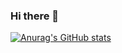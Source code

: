 ### Hi there 👋

[![Anurag's GitHub stats](https://github-readme-stats.vercel.app/api?username=Quicksilver151)](https://github.com/anuraghazra/github-readme-stats)

<!--
**Quicksilver151/Quicksilver151** is a ✨ _special_ ✨ repository because its `README.md` (this file) appears on your GitHub profile.

Here are some ideas to get you started:


- 🔭 I’m currently working on ...
- 🌱 I’m currently learning ...
- 👯 I’m looking to collaborate on ...
- 🤔 I’m looking for help with ...
- 💬 Ask me about ...
- 📫 How to reach me: ...
- 😄 Pronouns: ...
- ⚡ Fun fact: ...
-->
